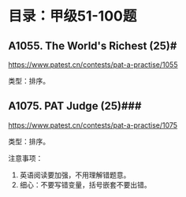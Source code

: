 # 目录：甲级51-100题

## A1055. The World's Richest (25)#

https://www.patest.cn/contests/pat-a-practise/1055

类型：排序。

## A1075. PAT Judge (25)###

https://www.patest.cn/contests/pat-a-practise/1075

类型：排序。

注意事项：
1. 英语阅读要加强，不用理解错题意。
2. 细心：不要写错变量，括号嵌套不要出错。

